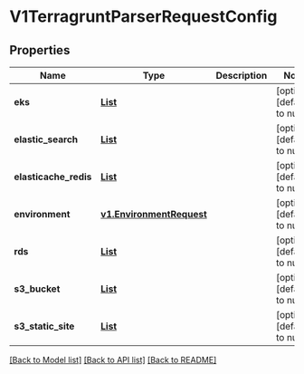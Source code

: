 # V1TerragruntParserRequestConfig
## Properties

Name | Type | Description | Notes
------------ | ------------- | ------------- | -------------
**eks** | [**List**](types.Cluster.md) |  | [optional] [default to null]
**elastic\_search** | [**List**](v1.ElasticSearch.md) |  | [optional] [default to null]
**elasticache\_redis** | [**List**](v1.ElasticacheRedis.md) |  | [optional] [default to null]
**environment** | [**v1.EnvironmentRequest**](v1.EnvironmentRequest.md) |  | [optional] [default to null]
**rds** | [**List**](v1.RDS.md) |  | [optional] [default to null]
**s3\_bucket** | [**List**](v1.AwsS3Bucket.md) |  | [optional] [default to null]
**s3\_static\_site** | [**List**](v1.AwsS3StaticSite.md) |  | [optional] [default to null]

[[Back to Model list]](../README.md#documentation-for-models) [[Back to API list]](../README.md#documentation-for-api-endpoints) [[Back to README]](../README.md)


